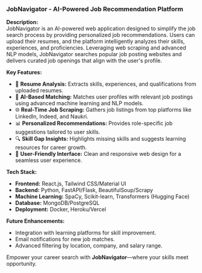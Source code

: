 ### **JobNavigator - AI-Powered Job Recommendation Platform**  

**Description:**  
JobNavigator is an AI-powered web application designed to simplify the job search process by providing personalized job recommendations. Users can upload their resumes, and the platform intelligently analyzes their skills, experiences, and proficiencies. Leveraging web scraping and advanced NLP models, JobNavigator searches popular job posting websites and delivers curated job openings that align with the user's profile.  

**Key Features:**  
- 📄 **Resume Analysis:** Extracts skills, experiences, and qualifications from uploaded resumes.  
- 🤖 **AI-Based Matching:** Matches user profiles with relevant job postings using advanced machine learning and NLP models.  
- 🌐 **Real-Time Job Scraping:** Gathers job listings from top platforms like LinkedIn, Indeed, and Naukri.  
- 📊 **Personalized Recommendations:** Provides role-specific job suggestions tailored to user skills.  
- 🔍 **Skill Gap Insights:** Highlights missing skills and suggests learning resources for career growth.  
- 🚀 **User-Friendly Interface:** Clean and responsive web design for a seamless user experience.  

**Tech Stack:**  
- **Frontend:** React.js, Tailwind CSS/Material UI  
- **Backend:** Python, FastAPI/Flask, BeautifulSoup/Scrapy  
- **Machine Learning:** SpaCy, Scikit-learn, Transformers (Hugging Face)  
- **Database:** MongoDB/PostgreSQL  
- **Deployment:** Docker, Heroku/Vercel  

**Future Enhancements:**  
- Integration with learning platforms for skill improvement.  
- Email notifications for new job matches.  
- Advanced filtering by location, company, and salary range.  

Empower your career search with **JobNavigator**—where your skills meet opportunity.
